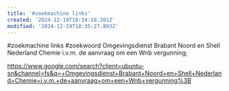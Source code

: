 ```yaml
---
title: '#zoekmachine links'
created: '2024-12-19T18:34:18.201Z'
modified: '2024-12-19T18:35:27.893Z'
---
```


#zoekmachine links 
#zoekwoord Omgevingsdienst Brabant Noord en Shell Nederland Chemie i.v.m. de aanvraag om een Wnb vergunning;

https://www.google.com/search?client=ubuntu-sn&channel=fs&q=+Omgevingsdienst+Brabant+Noord+en+Shell+Nederland+Chemie+i.v.m.+de+aanvraag+om+een+Wnb+vergunning%3B
